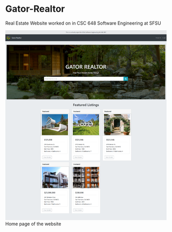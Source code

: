 # Gator-Realtor
Real Estate Website worked on in CSC 648 Software Engineering at SFSU

![](Demo/home.png)
Home page of the website
